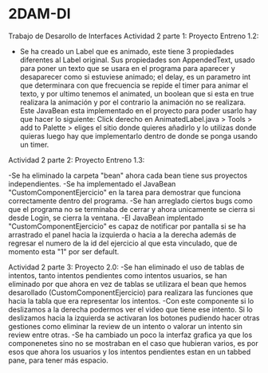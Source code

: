 # 2DAM-DI
Trabajo de Desarollo de Interfaces
Actividad 2 parte 1: Proyecto Entreno 1.2:
  - Se ha creado un Label que es animado, este tiene 3 propiedades diferentes al Label original. Sus propiedades son AppendedText, usado para poner un texto que se usara en el programa para aparecer y desaparecer como si estuviese animado; el delay, es un parametro int que determinara con que frecuencia se repide el timer para animar el texto, y por ultimo tenemos el animated, un boolean que si esta en true realizara la animación y por el contrario la animación no se realizara. Este JavaBean esta implementado en el proyecto para poder usarlo hay que hacer lo siguiente: Click derecho en AnimatedLabel.java > Tools > add to Palette > eliges el sitio donde quieres añadirlo y lo utilizas donde quieras luego hay que implementarlo dentro de donde se ponga usando un timer.

Actividad 2 parte 2: Proyecto Entreno 1.3:

-Se ha eliminado la carpeta "bean" ahora cada bean tiene sus proyectos independientes.
-Se ha implementado el JavaBean "CustomComponentEjercicio" en la tarea para demostrar que funciona correctamente dentro del programa.
-Se han arreglado ciertos bugs como que el programa no se terminaba de cerrar y ahora unicamente se cierra si desde Login, se cierra la ventana.
-El JavaBean implentado "CustomComponentEjercicio" es capaz de notificar por pantalla si se ha arrastrado el panel hacia la izquierda o hacia a la derecha además de regresar el numero de la id del ejercicio al que esta vinculado, que de momento esta "1" por ser default.

Actividad 2 parte 3: Proyecto 2.0:
-Se han eliminado el uso de tablas de intentos, tanto intentos pendientes como intentos usuarios, se han eliminado por que ahora en vez de tablas se utilizara el bean que hemos desarollado (CustomComponentEjercicio) para realizara las funciones que hacia la tabla que era representar los intentos. 
-Con este componente si lo deslizamos a la derecha podermos ver el video que tiene ese intento. Si lo deslizamos hacia la izquierda se activaran los botones pudiendo hacer otras gestiones como eliminar la review de un intento o valorar un intento sin review entre otras.
-Se ha cambiado un poco la interfaz grafica ya que los componenetes sino no se mostraban en el caso que hubieran varios, es por esos que ahora los usuarios y los intentos pendientes estan en un tabbed pane, para tener más espacio.
